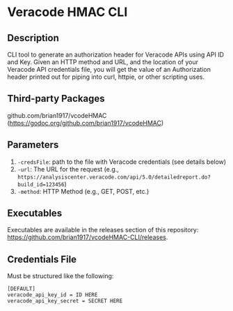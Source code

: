 # Veracode HMAC CLI

## Description
CLI tool to generate an authorization header for Veracode APIs using API ID and Key. Given an HTTP method and URL, and the location of your Veracode API credentials file, you will get the value of an Authorization header printed out for piping into curl, httpie, or other scripting uses.

## Third-party Packages
github.com/brian1917/vcodeHMAC (https://godoc.org/github.com/brian1917/vcodeHMAC)

## Parameters
1. `-credsFile`: path to the file with Veracode credentials (see details below)
2. `-url`: The URL for the request (e.g., `https://analysiscenter.veracode.com/api/5.0/detailedreport.do?build_id=123456`)
3. `-method`: HTTP Method (e.g., GET, POST, etc.)

## Executables
Executables are available in the releases section of this repository: https://github.com/brian1917/vcodeHMAC-CLI/releases.

## Credentials File
Must be structured like the following:
```
[DEFAULT]
veracode_api_key_id = ID HERE
veracode_api_key_secret = SECRET HERE
```